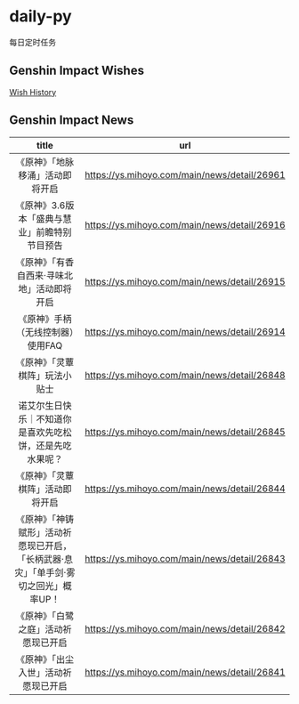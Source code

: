# daily-py
每日定时任务


## Genshin Impact Wishes
[Wish History](./genshin_impact_wish.md)


## Genshin Impact News

| title | url |
|:---:|:---:|
| 《原神》「地脉移涌」活动即将开启 | https://ys.mihoyo.com/main/news/detail/26961 |
| 《原神》3.6版本「盛典与慧业」前瞻特别节目预告 | https://ys.mihoyo.com/main/news/detail/26916 |
| 《原神》「有香自西来·寻味北地」活动即将开启 | https://ys.mihoyo.com/main/news/detail/26915 |
| 《原神》手柄（无线控制器）使用FAQ | https://ys.mihoyo.com/main/news/detail/26914 |
| 《原神》「灵蕈棋阵」玩法小贴士 | https://ys.mihoyo.com/main/news/detail/26848 |
| 诺艾尔生日快乐｜不知道你是喜欢先吃松饼，还是先吃水果呢？  | https://ys.mihoyo.com/main/news/detail/26845 |
| 《原神》「灵蕈棋阵」活动即将开启 | https://ys.mihoyo.com/main/news/detail/26844 |
| 《原神》「神铸赋形」活动祈愿现已开启，「长柄武器·息灾」「单手剑·雾切之回光」概率UP！ | https://ys.mihoyo.com/main/news/detail/26843 |
| 《原神》「白鹭之庭」活动祈愿现已开启 | https://ys.mihoyo.com/main/news/detail/26842 |
| 《原神》「出尘入世」活动祈愿现已开启 | https://ys.mihoyo.com/main/news/detail/26841 |

